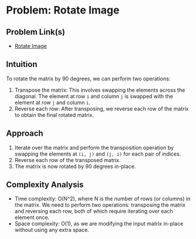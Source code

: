 # Problem: Rotate Image

## Problem Link(s)

- [Rotate Image](https://leetcode.com/problems/rotate-image/)

## Intuition

To rotate the matrix by 90 degrees, we can perform two operations:

1. Transpose the matrix: This involves swapping the elements across the diagonal. The element at row `i` and column `j` is swapped with the element at row `j` and column `i`.
2. Reverse each row: After transposing, we reverse each row of the matrix to obtain the final rotated matrix.

## Approach

1. Iterate over the matrix and perform the transposition operation by swapping the elements at `(i, j)` and `(j, i)` for each pair of indices.
2. Reverse each row of the transposed matrix.
3. The matrix is now rotated by 90 degrees in-place.

## Complexity Analysis

- Time complexity: O(N^2), where N is the number of rows (or columns) in the matrix. We need to perform two operations: transposing the matrix and reversing each row, both of which require iterating over each element once.
- Space complexity: O(1), as we are modifying the input matrix in-place without using any extra space.
